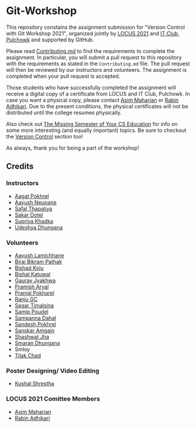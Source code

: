 # Git-Workshop

This repository constains the assignment submission for "Version Control with Git Workshop 2021", organized jointly by [LOCUS 2021](https://locus.pcampus.edu.np/) and [IT Club, Pulchowk](https://github.com/IT-Club-Pulchowk) and supported by GitHub.

Please read [Contributing.md](https://github.com/IT-Club-Pulchowk/Git-Workshop/blob/81137e45986bacce70046421d4f1cfa8725c206a/Contributing.md) to find the requirements to complete the assignment. In particular,  you will submit a pull request to this repository with the requirements as stated in the `Contributing.md` file.  The pull request will then be reviewed by our instructors and volunteers. The assignment is completed when your pull request is accepted. 

Those students who have successfully completed the assignment will receive a digital copy of a certificate from LOCUS and IT Club, Pulchowk. In case you want a physical copy, please contact [Asim Maharjan](https://github.com/ABoredComputerEngineer) or [Rabin Adhikari](https://github.com/rabinadk1). Due to the present conditions, the physical certificates will not be distributed until the college resumes physically. 

Also check out [The Missing Semester of Your CS Education](https://missing.csail.mit.edu/) for info on some more interesting (and equally important) topics. Be sure to checkout the [Version Control](https://missing.csail.mit.edu/2020/version-control/) section too!

As always, thank you for being a part of the workshop!

## Credits

### Instructors
* [Aagat Pokhrel](https://github.com/aagatp)
* [Aayush Neupane](https://github.com/Atomnp)
* [Safal Thapaliya](https://github.com/thapaliya19)
* [Sakar Dotel](https://github.com/SakarDotel)
* [Supriya Khadka](https://github.com/Supriya090)
* [Udeshya Dhungana](https://github.com/UdeshyaDhungana)


### Volunteers
* [Aayush Lamichhane](https://github.com/aayushprime)
* [Biraj Bikram Pathak](https://github.com/BPATHAK10)
* [Bishad Koju](https://github.com/Bishadkoju)
* [Bishal Katuwal](https://github.com/bishal216)
* [Gaurav Jyakhwa](https://github.com/gjyakhwa1)
* [Pramish Aryal](https://github.com/Pramish-Aryal)
* [Pranjal Pokharel](https://github.com/pranjalpokharel7)
* [Ranju GC](https://github.com/Itshyphen)
* [Sagar Timalsina](https://github.com/sgr45)
* [Samip Poudel](https://github.com/samipism)
* [Sampanna Dahal](https://github.com/samD54321)
* [Sandesh Pokhrel](https://github.com/sandeshpokhrel54)
* [Sanskar Amgain](https://github.com/Imsanskar)
* [Shashwat Jha](https://github.com/jhashwat)
* [Smaran Dhungana](https://github.com/SmaranDhg)
* Smloy
* [Tilak Chad](https://github.com/TilakChad)

### Poster Designing/ Video Editing
* [Kushal Shrestha](https://github.com/Kuu44)

### LOCUS 2021 Comittee Members
* [Asim Maharjan](https://github.com/ABoredComputerEngineer)
* [Rabin Adhikari](https://github.com/rabinadk1)

